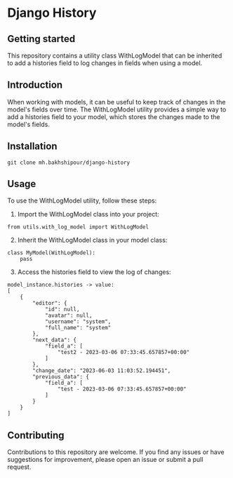 # Django History


## Getting started

This repository contains a utility class WithLogModel that can be inherited to add a histories field to log changes in fields when using a model.

## Introduction

When working with models, it can be useful to keep track of changes in the model's fields over time. The WithLogModel utility provides a simple way to add a histories field to your model, which stores the changes made to the model's fields.

## Installation

```
git clone mh.bakhshipour/django-history
```

## Usage

To use the WithLogModel utility, follow these steps:

1. Import the WithLogModel class into your project:
```
from utils.with_log_model import WithLogModel
```
2. Inherit the WithLogModel class in your model class:
```
class MyModel(WithLogModel):
    pass

```
3. Access the histories field to view the log of changes:
```
model_instance.histories -> value:
[
    {
        "editor": {
            "id": null,
            "avatar": null,
            "username": "system",
            "full_name": "system"
        },
        "next_data": {
            "field_a": [
                "test2 - 2023-03-06 07:33:45.657857+00:00"
            ]
        },
        "change_date": "2023-06-03 11:03:52.194451",
        "previous_data": {
            "field_a": [
                "test - 2023-03-06 07:33:45.657857+00:00"
            ]
        }
    }
]
```

## Contributing

Contributions to this repository are welcome. If you find any issues or have suggestions for improvement, please open an issue or submit a pull request.

